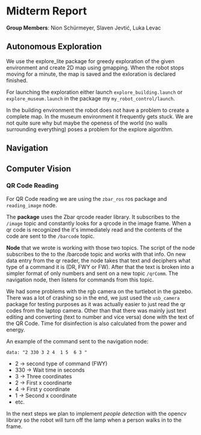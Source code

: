 # Midterm Report

**Group Members**: Nion Schürmeyer, Slaven Jevtić, Luka Levac


## Autonomous Exploration

We use the explore_lite package for greedy exploration of the given environment and create 2D map using gmapping. When the robot stops moving for a minute, the map is saved and the exloration is declared finished.

For launching the exploration either launch  `explore_building.launch` or `explore_museum.launch` in the package my `my_robot_control/launch`.


In the building environment the robot does not have a problem to create a complete map. In the museum environment it frequently gets stuck. We are not quite sure why but maybe the openess of the world (no walls surrounding everything) poses a problem for the explore algorithm.

## Navigation



## Computer Vision
### QR Code Reading
For QR Code reading we are using the `zbar_ros` ros package and `reading_image` node. 

The **package** uses the Zbar qrcode reader library. It subscribes to the `/image` topic and constantly looks for a qrcode in the image frame. When a qr code is recognized the it's immediately read and the contents of the code are sent to the `/barcode` topic.

**Node** that we wrote is working with those two topics. The script of the node subscribes to the to the /barcode topic and works with that info. On new data entry from the qr reader, the node takes that text and deciphers what type of a command it is (DR, FWY or FW). After that the text is broken into a simpler format of only numbers and sent on a new topic `/qrComm`. The navigation node, then listens for commands from this topic.

We had some problems with the rgb camera on the turtlebot in the gazebo. There was a lot of crashing so in the end, we just used the `usb_camera` package for testing purposes as it was actually easier to just read the qr codes from the laptop camera. Other than that there was mainly just text editing and converting (text to number and vice versa) done with the text of the QR Code. Time for disinfection is also calculated from the power and energy.

An example of the command sent to the navigation node:
```
data: "2 330 3 2 4  1 5  6 3 "
```
 * 2 -> second type of command (FWY)
 * 330 -> Wait time in seconds
 * 3 -> Three coordinates 
 * 2 -> First x coordinarte
 * 4 -> First y coordinate
 * 1 -> Second x coordinate
 * etc.

In the next steps we plan to implement *people detection* with the opencv library so the robot will turn off the lamp when a person walks in to the frame. 



